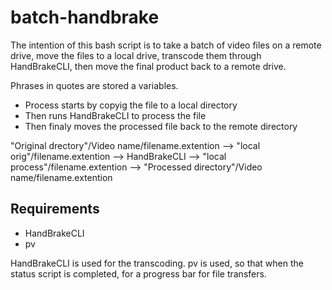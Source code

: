# batch-handbrake
The intention of this bash script is to take a batch of video files on a remote drive, move the files to a local drive,
transcode them through HandBrakeCLI, then move the final product back to a remote drive.


Phrases in quotes are stored a variables.

- Process starts by copyig the file to a local directory
- Then runs HandBrakeCLI to process the file
- Then finaly moves the processed file back to the remote directory

"Original drectory"/Video name/filename.extention --> "local orig"/filename.extention --> HandBrakeCLI --> "local process"/filename.extention --> "Processed directory"/Video name/filename.extention
	
## Requirements
- HandBrakeCLI
- pv

HandBrakeCLI is used for the transcoding.
pv is used, so that when the status script is completed, for a progress bar for file transfers.

